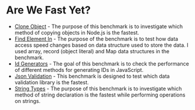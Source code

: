 # Are We Fast Yet?

- [Clone Object](src/benchmarks/clone-object/readme.md) - The purpose of this benchmark is to investigate which method of copying objects in Node.js is the fastest.
- [Find Element In](src/benchmarks/find-element-in/readme.md) - The purpose of the benchmark is to test how data access speed changes based on data structure used to store the data. I used array, record (object literal) and Map data structures in the benchmark.
- [Id Generators](src/benchmarks/id-generators/readme.md) - The goal of this benchmark is to check the performance of different methods for generating IDs in JavaScript.
- [Json Validation](src/benchmarks/json-validation/readme.md) - This benchmark is designed to test which data validation library is the fastest.
- [String Types](src/benchmarks/string-types/readme.md) - The purpose of this benchmark is to investigate which method of string declaration is the fastest while performing operations on strings.
